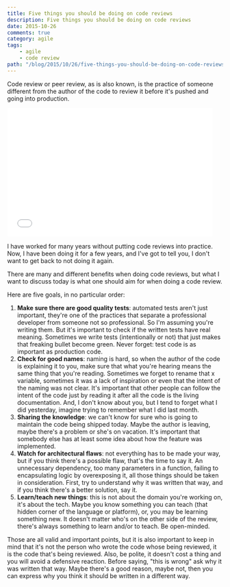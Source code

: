 ```yaml
---
title: Five things you should be doing on code reviews
description: Five things you should be doing on code reviews
date: 2015-10-26
comments: true
category: agile
tags:
    - agile
    - code review
path: "/blog/2015/10/26/five-things-you-should-be-doing-on-code-reviews"
---
```


Code review or peer review, as is also known, is the practice of someone different from the author of the code to review it before it's pushed and going into production.

<iframe src="//giphy.com/embed/xTiTnnLkYTDWSOWSHK?style=centerme" width="480" height="300" frameBorder="0" class="giphy-embed" allowFullScreen></iframe>

I have worked for many years without putting code reviews into practice. Now, I have been doing it for a few years, and I've got to tell you, I don't want to get back to not doing it again.

There are many and different benefits when doing code reviews, but what I want to discuss today is what one should aim for when doing a code review.

<script async src="//pagead2.googlesyndication.com/pagead/js/adsbygoogle.js"></script>
<!-- Responsive content -->

<ins class="adsbygoogle"
     style="display:block"
     data-ad-client="ca-pub-1865353648221711"
     data-ad-slot="8499334570"
     data-ad-format="auto"></ins>

<script>
(adsbygoogle = window.adsbygoogle || []).push({});
</script>

Here are five goals, in no particular order:

1.  **Make sure there are good quality tests**: automated tests aren't just important, they're one of the practices that separate a professional developer from someone not so professional. So I'm assuming you're writing them. But it's important to check if the written tests have real meaning. Sometimes we write tests (intentionally or not) that just makes that freaking bullet become green. Never forget: test code is as important as production code.
2.  **Check for good names**: naming is hard, so when the author of the code is explaining it to you, make sure that what you're hearing means the same thing that you're reading. Sometimes we forget to rename that x variable, sometimes it was a lack of inspiration or even that the intent of the naming was not clear. It's important that other people can follow the intent of the code just by reading it after all the code is the living documentation. And, I don't know about you, but I tend to forget what I did yesterday, imagine trying to remember what I did last month.
3.  **Sharing the knowledge**: we can't know for sure who is going to maintain the code being shipped today. Maybe the author is leaving, maybe there's a problem or she's on vacation. It's important that somebody else has at least some idea about how the feature was implemented.
4.  **Watch for architectural flaws**: not everything has to be made your way, but if you think there's a possible flaw, that's the time to say it. An unnecessary dependency, too many parameters in a function, failing to encapsulating logic by overexposing it, all those things should be taken in consideration. First, try to understand why it was written that way, and if you think there's a better solution, say it.
5.  **Learn/teach new things**: this is not about the domain you're working on, it's about the tech. Maybe you know something you can teach (that hidden corner of the language or platform), or, you may be learning something new. It doesn't matter who's on the other side of the review, there's always something to learn and/or to teach. Be open-minded.

Those are all valid and important points, but it is also important to keep in mind that it's not the person who wrote the code whose being reviewed, it is the code that's being reviewed. Also, be polite, it doesn't cost a thing and you will avoid a defensive reaction. Before saying, "this is wrong" ask why it was written that way. Maybe there's a good reason, maybe not, then you can express why you think it should be written in a different way.
